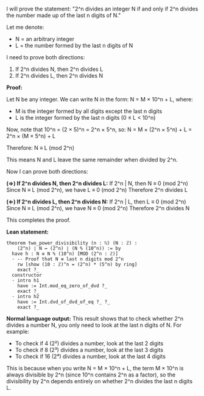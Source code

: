 I will prove the statement: "2^n divides an integer N if and only if 2^n divides the number made up of the last n digits of N."

Let me denote:
- N = an arbitrary integer
- L = the number formed by the last n digits of N

I need to prove both directions:
1. If 2^n divides N, then 2^n divides L
2. If 2^n divides L, then 2^n divides N

**Proof:**

Let N be any integer. We can write N in the form:
N = M × 10^n + L, where:
- M is the integer formed by all digits except the last n digits
- L is the integer formed by the last n digits (0 ≤ L < 10^n)

Now, note that 10^n = (2 × 5)^n = 2^n × 5^n, so:
N = M × (2^n × 5^n) + L = 2^n × (M × 5^n) + L

Therefore:
N ≡ L (mod 2^n)

This means N and L leave the same remainder when divided by 2^n.

Now I can prove both directions:

**(⇒) If 2^n divides N, then 2^n divides L:**
If 2^n | N, then N ≡ 0 (mod 2^n)
Since N ≡ L (mod 2^n), we have L ≡ 0 (mod 2^n)
Therefore 2^n divides L

**(⇐) If 2^n divides L, then 2^n divides N:**
If 2^n | L, then L ≡ 0 (mod 2^n)
Since N ≡ L (mod 2^n), we have N ≡ 0 (mod 2^n)
Therefore 2^n divides N

This completes the proof.

**Lean statement:**
```lean
theorem two_power_divisibility (n : ℕ) (N : ℤ) : 
    (2^n) ∣ N ↔ (2^n) ∣ (N % (10^n)) := by
  have h : N ≡ N % (10^n) [MOD (2^n : ℤ)]
  · -- Proof that N ≡ last n digits mod 2^n
    rw [show (10 : ℤ)^n = (2^n) * (5^n) by ring]
    exact ?_
  constructor
  · intro h1
    have := Int.mod_eq_zero_of_dvd ?_
    exact ?_
  · intro h2
    have := Int.dvd_of_dvd_of_eq ?_ ?_
    exact ?_
```

**Normal language output:**
This result shows that to check whether 2^n divides a number N, you only need to look at the last n digits of N. For example:
- To check if 4 (2²) divides a number, look at the last 2 digits
- To check if 8 (2³) divides a number, look at the last 3 digits
- To check if 16 (2⁴) divides a number, look at the last 4 digits

This is because when you write N = M × 10^n + L, the term M × 10^n is always divisible by 2^n (since 10^n contains 2^n as a factor), so the divisibility by 2^n depends entirely on whether 2^n divides the last n digits L.